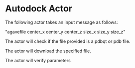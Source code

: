 # Autodock Actor

The following actor takes an input message as follows:

"agavefile center_x center_y center_z size_x size_y size_z"

The actor will check if the file provided is a pdbqt or pdb file.

The actor will download the specified file.

The actor will verify parameters
